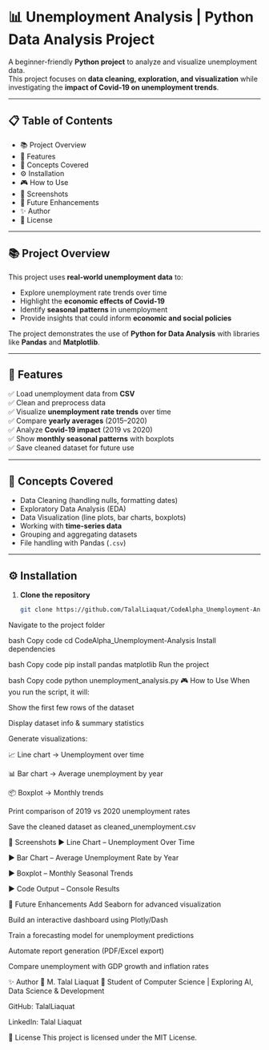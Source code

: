 # 📊 Unemployment Analysis | Python Data Analysis Project  

A beginner-friendly **Python project** to analyze and visualize unemployment data.  
This project focuses on **data cleaning, exploration, and visualization** while investigating the **impact of Covid-19 on unemployment trends**.  

---

## 📋 Table of Contents  
- 📚 Project Overview  
- 🚀 Features  
- 🧠 Concepts Covered  
- ⚙️ Installation  
- 🎮 How to Use  
- 📸 Screenshots  
- 🚧 Future Enhancements  
- ✨ Author  
- 📄 License  

---

## 📚 Project Overview  

This project uses **real-world unemployment data** to:  
- Explore unemployment rate trends over time  
- Highlight the **economic effects of Covid-19**  
- Identify **seasonal patterns** in unemployment  
- Provide insights that could inform **economic and social policies**  

The project demonstrates the use of **Python for Data Analysis** with libraries like **Pandas** and **Matplotlib**.  

---

## 🚀 Features  

✅ Load unemployment data from **CSV**  
✅ Clean and preprocess data  
✅ Visualize **unemployment rate trends** over time  
✅ Compare **yearly averages** (2015–2020)  
✅ Analyze **Covid-19 impact** (2019 vs 2020)  
✅ Show **monthly seasonal patterns** with boxplots  
✅ Save cleaned dataset for future use  

---

## 🧠 Concepts Covered  

- Data Cleaning (handling nulls, formatting dates)  
- Exploratory Data Analysis (EDA)  
- Data Visualization (line plots, bar charts, boxplots)  
- Working with **time-series data**  
- Grouping and aggregating datasets  
- File handling with Pandas (`.csv`)  

---

## ⚙️ Installation  

1. **Clone the repository**  
   ```bash
   git clone https://github.com/TalalLiaquat/CodeAlpha_Unemployment-Analysis.git
Navigate to the project folder

bash
Copy code
cd CodeAlpha_Unemployment-Analysis
Install dependencies

bash
Copy code
pip install pandas matplotlib
Run the project

bash
Copy code
python unemployment_analysis.py
🎮 How to Use
When you run the script, it will:

Show the first few rows of the dataset

Display dataset info & summary statistics

Generate visualizations:

📈 Line chart → Unemployment over time

📊 Bar chart → Average unemployment by year

📦 Boxplot → Monthly trends

Print comparison of 2019 vs 2020 unemployment rates

Save the cleaned dataset as cleaned_unemployment.csv

📸 Screenshots
▶ Line Chart – Unemployment Over Time

▶ Bar Chart – Average Unemployment Rate by Year

▶ Boxplot – Monthly Seasonal Trends

▶ Code Output – Console Results

🚧 Future Enhancements
Add Seaborn for advanced visualization

Build an interactive dashboard using Plotly/Dash

Train a forecasting model for unemployment predictions

Automate report generation (PDF/Excel export)

Compare unemployment with GDP growth and inflation rates

✨ Author
👤 M. Talal Liaquat
📌 Student of Computer Science | Exploring AI, Data Science & Development

GitHub: TalalLiaquat

LinkedIn: Talal Liaquat

📄 License
This project is licensed under the MIT License.
